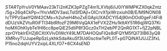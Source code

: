 $START$pYruV0YMAav23kTi2nKZK3pPZgT4m1LXVbj6/iJ0iYWMPKZX0qkZntz/5g+26q4CkPp+lYn/xMDV3asLTsISfDAjl+OICrvX1jxWrzxiuh0B/E/M9NON08h/TPPzSaeYQW42CMs+h2uheH4hoZxEGApUXADCYl54j90mDOd0geF/4Fi8dDUzVAZVtuR0iFTl34btRfozF29M6VqQAX1eFVX2ZHu1kttAY51R6qjWQ37KihoMXOhKIybTe1Hl6cc8peQiE25dliP8f3Gcz0xTH2ebPF2QnRG1XT+fjZ2pNBLzprOYbklrEHZj6CXtXVIvDlWcY49LM7DAHOQsFIQs8dFQYM5fQl73IB63yQ8XMRvyTUJupeRpSzLykhkSdaAkuSf3UdGsctiwTePL0T+p07QiNA1JUJZ3fxLP15no2dqhUYV2xipL4XLfO7+6CX4s$END$